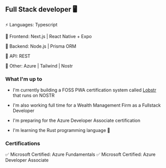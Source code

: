 ## Full Stack developer 🖥️ 

⚡️ Languages: Typescript

🚀 Frontend: Next.js | React Native + Expo

🎢 Backend: Node.js | Prisma ORM

🚕 API: REST

🚧 Other: Azure | Tailwind | Nostr

### What I'm up to

- I'm currently building a FOSS PWA certification system called [Lobstr](https://github.com/Project-LOBSTR/foundation-app) that runs on NOSTR 

- I'm also working full time for a Wealth Management Firm as a Fullstack Developer

- I'm preparing for the Azure Developer Associate certification

- I'm learning the Rust programming language 🦀
### Certifications

✅ Microsoft Certified: Azure Fundamentals
✅ Microsoft Certified: Azure Developer Associate
